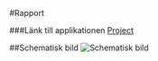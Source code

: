 #Rapport

###Länk till applikationen
[Project](https://www.anniesahlberg.se/1DV449-Project/)

##Schematisk bild
![Schematisk bild](https://github.com/as223my/1DV449-Projekt-as223my/blob/master/SchematiskBild.png)

